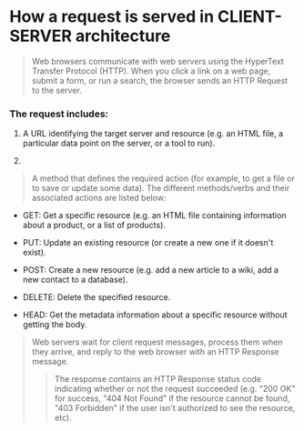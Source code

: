 # How a request is served in CLIENT-SERVER architecture

> Web browsers communicate with web servers using the HyperText Transfer Protocol (HTTP). When you click a link on a web page, submit a form, or run a search, the browser sends an HTTP Request to the server.

### The request includes:

1. A URL identifying the target server and resource (e.g. an HTML file, a particular data point on the server, or a tool to run).

2. 
> A method that defines the required action (for example, to get a file or to save or update some data). The different methods/verbs and their associated actions are listed below:

- GET: Get a specific resource (e.g. an HTML file containing information about a product, or a list of products).

- PUT: Update an existing resource (or create a new one if it doesn't exist).

- POST: Create a new resource (e.g. add a new article to a wiki, add a new contact to a database). 

- DELETE: Delete the specified resource.

- HEAD: Get the metadata information about a specific resource without getting the body.


> Web servers wait for client request messages, process them when they arrive, and reply to the web browser with an HTTP Response message. 
>> The response contains an HTTP Response status code indicating whether or not the request succeeded (e.g. "200 OK" for success, "404 Not Found" if the resource cannot be found, "403 Forbidden" if the user isn't authorized to see the resource, etc).
